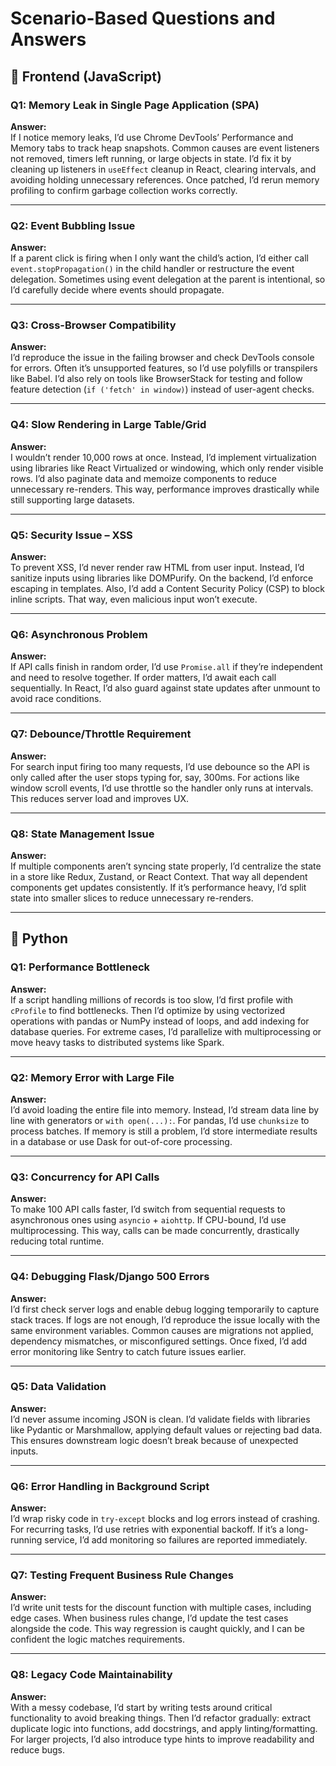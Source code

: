 # Scenario-Based Questions and Answers

## 🔹 Frontend (JavaScript)

### Q1: Memory Leak in Single Page Application (SPA)
**Answer:**  
If I notice memory leaks, I’d use Chrome DevTools’ Performance and Memory tabs to track heap snapshots. Common causes are event listeners not removed, timers left running, or large objects in state. I’d fix it by cleaning up listeners in `useEffect` cleanup in React, clearing intervals, and avoiding holding unnecessary references. Once patched, I’d rerun memory profiling to confirm garbage collection works correctly.

---

### Q2: Event Bubbling Issue
**Answer:**  
If a parent click is firing when I only want the child’s action, I’d either call `event.stopPropagation()` in the child handler or restructure the event delegation. Sometimes using event delegation at the parent is intentional, so I’d carefully decide where events should propagate.

---

### Q3: Cross-Browser Compatibility
**Answer:**  
I’d reproduce the issue in the failing browser and check DevTools console for errors. Often it’s unsupported features, so I’d use polyfills or transpilers like Babel. I’d also rely on tools like BrowserStack for testing and follow feature detection (`if ('fetch' in window)`) instead of user-agent checks.

---

### Q4: Slow Rendering in Large Table/Grid
**Answer:**  
I wouldn’t render 10,000 rows at once. Instead, I’d implement virtualization using libraries like React Virtualized or windowing, which only render visible rows. I’d also paginate data and memoize components to reduce unnecessary re-renders. This way, performance improves drastically while still supporting large datasets.

---

### Q5: Security Issue – XSS
**Answer:**  
To prevent XSS, I’d never render raw HTML from user input. Instead, I’d sanitize inputs using libraries like DOMPurify. On the backend, I’d enforce escaping in templates. Also, I’d add a Content Security Policy (CSP) to block inline scripts. That way, even malicious input won’t execute.

---

### Q6: Asynchronous Problem
**Answer:**  
If API calls finish in random order, I’d use `Promise.all` if they’re independent and need to resolve together. If order matters, I’d await each call sequentially. In React, I’d also guard against state updates after unmount to avoid race conditions.

---

### Q7: Debounce/Throttle Requirement
**Answer:**  
For search input firing too many requests, I’d use debounce so the API is only called after the user stops typing for, say, 300ms. For actions like window scroll events, I’d use throttle so the handler only runs at intervals. This reduces server load and improves UX.

---

### Q8: State Management Issue
**Answer:**  
If multiple components aren’t syncing state properly, I’d centralize the state in a store like Redux, Zustand, or React Context. That way all dependent components get updates consistently. If it’s performance heavy, I’d split state into smaller slices to reduce unnecessary re-renders.

---

## 🔹 Python

### Q1: Performance Bottleneck
**Answer:**  
If a script handling millions of records is too slow, I’d first profile with `cProfile` to find bottlenecks. Then I’d optimize by using vectorized operations with pandas or NumPy instead of loops, and add indexing for database queries. For extreme cases, I’d parallelize with multiprocessing or move heavy tasks to distributed systems like Spark.

---

### Q2: Memory Error with Large File
**Answer:**  
I’d avoid loading the entire file into memory. Instead, I’d stream data line by line with generators or `with open(...):`. For pandas, I’d use `chunksize` to process batches. If memory is still a problem, I’d store intermediate results in a database or use Dask for out-of-core processing.

---

### Q3: Concurrency for API Calls
**Answer:**  
To make 100 API calls faster, I’d switch from sequential requests to asynchronous ones using `asyncio` + `aiohttp`. If CPU-bound, I’d use multiprocessing. This way, calls can be made concurrently, drastically reducing total runtime.

---

### Q4: Debugging Flask/Django 500 Errors
**Answer:**  
I’d first check server logs and enable debug logging temporarily to capture stack traces. If logs are not enough, I’d reproduce the issue locally with the same environment variables. Common causes are migrations not applied, dependency mismatches, or misconfigured settings. Once fixed, I’d add error monitoring like Sentry to catch future issues earlier.

---

### Q5: Data Validation
**Answer:**  
I’d never assume incoming JSON is clean. I’d validate fields with libraries like Pydantic or Marshmallow, applying default values or rejecting bad data. This ensures downstream logic doesn’t break because of unexpected inputs.

---

### Q6: Error Handling in Background Script
**Answer:**  
I’d wrap risky code in `try-except` blocks and log errors instead of crashing. For recurring tasks, I’d use retries with exponential backoff. If it’s a long-running service, I’d add monitoring so failures are reported immediately.

---

### Q7: Testing Frequent Business Rule Changes
**Answer:**  
I’d write unit tests for the discount function with multiple cases, including edge cases. When business rules change, I’d update the test cases alongside the code. This way regression is caught quickly, and I can be confident the logic matches requirements.

---

### Q8: Legacy Code Maintainability
**Answer:**  
With a messy codebase, I’d start by writing tests around critical functionality to avoid breaking things. Then I’d refactor gradually: extract duplicate logic into functions, add docstrings, and apply linting/formatting. For larger projects, I’d also introduce type hints to improve readability and reduce bugs.
